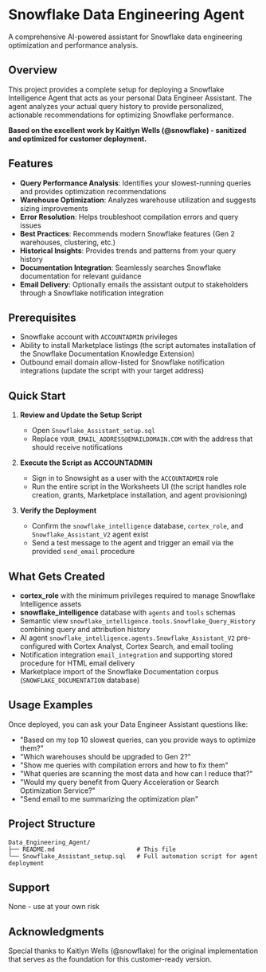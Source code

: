 # Snowflake Data Engineering Agent

A comprehensive AI-powered assistant for Snowflake data engineering optimization and performance analysis.

## Overview

This project provides a complete setup for deploying a Snowflake Intelligence Agent that acts as your personal Data Engineer Assistant. The agent analyzes your actual query history to provide personalized, actionable recommendations for optimizing Snowflake performance.

**Based on the excellent work by Kaitlyn Wells (@snowflake) - sanitized and optimized for customer deployment.**

## Features

- **Query Performance Analysis**: Identifies your slowest-running queries and provides optimization recommendations
- **Warehouse Optimization**: Analyzes warehouse utilization and suggests sizing improvements
- **Error Resolution**: Helps troubleshoot compilation errors and query issues
- **Best Practices**: Recommends modern Snowflake features (Gen 2 warehouses, clustering, etc.)
- **Historical Insights**: Provides trends and patterns from your query history
- **Documentation Integration**: Seamlessly searches Snowflake documentation for relevant guidance
- **Email Delivery**: Optionally emails the assistant output to stakeholders through a Snowflake notification integration

## Prerequisites

- Snowflake account with `ACCOUNTADMIN` privileges
- Ability to install Marketplace listings (the script automates installation of the Snowflake Documentation Knowledge Extension)
- Outbound email domain allow-listed for Snowflake notification integrations (update the script with your target address)

## Quick Start
 
1. **Review and Update the Setup Script**
   - Open `Snowflake_Assistant_setup.sql`
   - Replace `YOUR_EMAIL_ADDRESS@EMAILDOMAIN.COM` with the address that should receive notifications

2. **Execute the Script as ACCOUNTADMIN**
   - Sign in to Snowsight as a user with the `ACCOUNTADMIN` role
   - Run the entire script in the Worksheets UI (the script handles role creation, grants, Marketplace installation, and agent provisioning)

3. **Verify the Deployment**
   - Confirm the `snowflake_intelligence` database, `cortex_role`, and `Snowflake_Assistant_V2` agent exist
   - Send a test message to the agent and trigger an email via the provided `send_email` procedure

## What Gets Created

- **cortex_role** with the minimum privileges required to manage Snowflake Intelligence assets
- **snowflake_intelligence** database with `agents` and `tools` schemas
- Semantic view `snowflake_intelligence.tools.Snowflake_Query_History` combining query and attribution history
- AI agent `snowflake_intelligence.agents.Snowflake_Assistant_V2` pre-configured with Cortex Analyst, Cortex Search, and email tooling
- Notification integration `email_integration` and supporting stored procedure for HTML email delivery
- Marketplace import of the Snowflake Documentation corpus (`SNOWFLAKE_DOCUMENTATION` database)

## Usage Examples

Once deployed, you can ask your Data Engineer Assistant questions like:

- "Based on my top 10 slowest queries, can you provide ways to optimize them?"
- "Which warehouses should be upgraded to Gen 2?"
- "Show me queries with compilation errors and how to fix them"
- "What queries are scanning the most data and how can I reduce that?"
- "Would my query benefit from Query Acceleration or Search Optimization Service?"
- "Send email to me summarizing the optimization plan"

## Project Structure

```
Data_Engineering_Agent/
├── README.md                       # This file
└── Snowflake_Assistant_setup.sql   # Full automation script for agent deployment
```

## Support

None - use at your own risk

## Acknowledgments

Special thanks to Kaitlyn Wells (@snowflake) for the original implementation that serves as the foundation for this customer-ready version.
